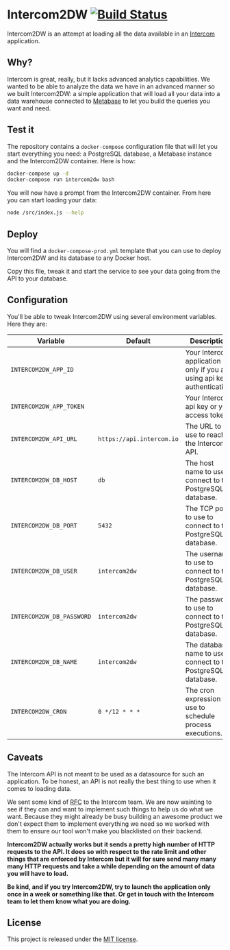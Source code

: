 # Intercom2DW [![Build Status](https://travis-ci.org/pmsipilot/intercom2dw.svg?branch=master)](https://travis-ci.org/pmsipilot/intercom2dw)

Intercom2DW is an attempt at loading all the data available in an [Intercom](https://www.intercom.com/) application.

## Why?

Intercom is great, really, but it lacks advanced analytics capabilities. We wanted to be able to analyze the data we
have in an advanced manner so we built Intercom2DW: a simple application that will load all your data into a data
warehouse connected to [Metabase](http://www.metabase.com/) to let you build the queries you want and need.

## Test it

The repository contains a `docker-compose` configuration file that will let you start everything you need: a PostgreSQL
database, a Metabase instance and the Intercom2DW container. Here is how:

```sh
docker-compose up -d
docker-compose run intercom2dw bash
```

You will now have a prompt from the Intercom2DW container. From here you can start loading your data:

```sh
node /src/index.js --help
```

## Deploy

You will find a `docker-compose-prod.yml` template that you can use to deploy Intercom2DW and its database to any Docker
host.

Copy this file, tweak it and start the service to see your data going from the API to your database.

## Configuration

You'll be able to tweak Intercom2DW using several environment variables. Here they are:

| Variable                  | Default                    | Description                                                                |
|---------------------------|----------------------------|----------------------------------------------------------------------------|
| `INTERCOM2DW_APP_ID`      |                            | Your Intercom application ID only if you are using api key authentication. |
| `INTERCOM2DW_APP_TOKEN`   |                            | Your Intercom api key or your access token.                                |
| `INTERCOM2DW_API_URL`     | `https://api.intercom.io`  | The URL to use to reach the Intercom API.                                  |
| `INTERCOM2DW_DB_HOST`     | `db`                       | The host name to use to connect to the PostgreSQL database.                |
| `INTERCOM2DW_DB_PORT`     | `5432`                     | The TCP port to use to connect to the PostgreSQL database.                 |
| `INTERCOM2DW_DB_USER`     | `intercom2dw`              | The username to use to connect to the PostgreSQL database.                 |
| `INTERCOM2DW_DB_PASSWORD` | `intercom2dw`              | The password to use to connect to the PostgreSQL database.                 |
| `INTERCOM2DW_DB_NAME`     | `intercom2dw`              | The database name to use to connect to the PostgreSQL database.            |
| `INTERCOM2DW_CRON`        | `0 */12 * * *`             | The cron expression to use to schedule process executions.                 |

## Caveats

The Intercom API is not meant to be used as a datasource for such an application. To be honest, an API is not really the
best thing to use when it comes to loading data.

We sent some kind of [RFC](rfc.md) to the Intercom team. We are now wainting to see if they can and want to implement such
things to help us do what we want. Because they might already be busy building an awesome product we don't expect them to
implement everything we need so we worked with them to ensure our tool won't make you blacklisted on their backend.

**Intercom2DW actually works but it sends a pretty high number of HTTP requests to the API. It does so with respect to the
rate limit and other things that are enforced by Intercom but it will for sure send many many many HTTP requests and take
a while depending on the amount of data you will have to load.**

**Be kind, and if you try Intercom2DW, try to launch the application only once in a week or something like that. Or get in
touch with the Intercom team to let them know what you are doing.**

## License

This project is released under the [MIT license](LICENSE).
